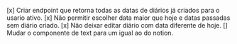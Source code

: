 [x] Criar endpoint que retorna todas as datas de diários já criados para o usario ativo.
[x] Não permitir escolher data maior que hoje e datas passadas sem diário criado.
[x] Não deixar editar diário com data diferente de hoje.
[] Mudar o componente de text para um igual ao do notion.
